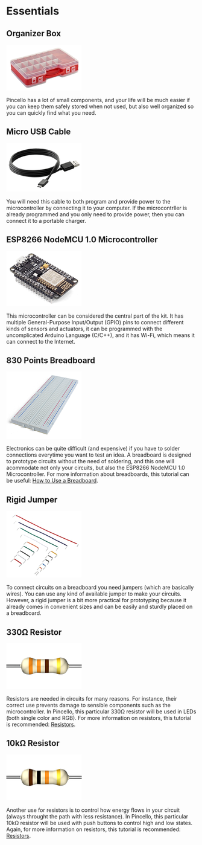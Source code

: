 # Essentials

## Organizer Box

![Organizer box example image](_images/essentials-organizer-box.png)

Pincello has a lot of small components, and your life will be much easier if you can keep them safely stored when not used, but also well organized so you can quickly find what you need.

## Micro USB Cable

![Micro USB Cable image](_images/essentials-micro-usb-cable.png)

You will need this cable to both program and provide power to the microcontroller by connecting it to your computer. If the microcontrller is already programmed and you only need to provide power, then you can connect it to a portable charger.

## ESP8266 NodeMCU 1.0 Microcontroller

![ESP8266 NodeMCU 1.0 Microcontroller image](_images/essentials-esp8266-nodemcu-10-microcontroller.png)

This microcontroller can be considered the central part of the kit. It has multiple General-Purpose Input/Output (GPIO) pins to connect different kinds of sensors and actuators, it can be programmed with the uncomplicated Arduino Language (C/C++), and it has Wi-Fi, which means it can connect to the Internet.

## 830 Points Breadboard

![830 Points Breadboard image](_images/essentials-830-points-breadboard.png)

Electronics can be quite difficult (and expensive) if you have to solder connections everytime you want to test an idea. A breadboard is designed to prototype circuits without the need of soldering, and this one will acommodate not only your circuits, but also the ESP8266 NodeMCU 1.0 Microcontroller. For more information about breadboards, this tutorial can be useful: [How to Use a Breadboard](https://learn.sparkfun.com/tutorials/how-to-use-a-breadboard).

## Rigid Jumper

![Rigid Jumper image](_images/essentials-rigid-jumper.png)

To connect circuits on a breadboard you need jumpers (which are basically wires). You can use any kind of available jumper to make your circuits. However, a rigid jumper is a bit more practical for prototyping because it already comes in convenient sizes and can be easily and sturdly placed on a breadboard.

## 330Ω Resistor

![330Ω Resistor image](_images/essentials-330-resistor.png)

Resistors are needed in circuits for many reasons. For instance, their correct use prevents damage to sensible components such as the microcontroller. In Pincello, this particular 330Ω resistor will be used in LEDs (both single color and RGB). For more information on resistors, this tutorial is recommended: [Resistors](https://learn.sparkfun.com/tutorials/resistors).

## 10kΩ Resistor

![10kΩ Resistor image](_images/essentials-10k-resistor.png)

Another use for resistors is to control how energy flows in your circuit (always throught the path with less resistance). In Pincello, this particular 10kΩ resistor will be used with push buttons to control high and low states. Again, for more information on resistors, this tutorial is recommended: [Resistors](https://learn.sparkfun.com/tutorials/resistors).